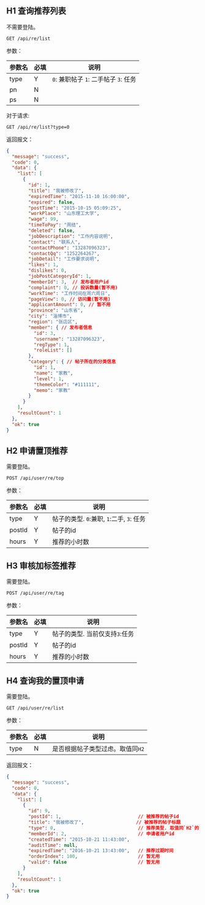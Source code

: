 ## H1 查询推荐列表

不需要登陆。

``` 
GET /api/re/list
```

参数：

| 参数名  | 必填   | 说明                           |
| ---- | ---- | ---------------------------- |
| type | Y    | `0`: 兼职帖子 `1`: 二手帖子  `3`: 任务 |
| pn   | N    |                              |
| ps   | N    |                              |

对于请求:

``` 
GET /api/re/list?type=0
```

返回报文：

``` json
{
  "message": "success",
  "code": 0,
  "data": {
    "list": [
      {
        "id": 1,
        "title": "我被修改了",
        "expiredTime": "2015-11-10 16:00:00",
        "expired": false,
        "postTime": "2015-10-15 05:09:25",
        "workPlace": "山东理工大学",
        "wage": 99,
        "timeToPay": "周结",
        "deleted": false,
        "jobDescription": "工作内容说明",
        "contact": "联系人",
        "contactPhone": "13287096323",
        "contactQq": "1252264267",
        "jobDetail": "工作要求说明",
        "likes": 1,
        "dislikes": 0,
        "jobPostCategoryId": 1,
        "memberId": 3,  // 发布者用户id
        "complaint": 0, // 投诉数量(暂不用)
        "workTime": "工作时间在周六周日",
        "pageView": 0, // 访问量(暂不用)
        "applicantAmount": 0, // 暂不用
        "province": "山东省",
        "city": "淄博市",
        "region": "张店区",
        "member": { // 发布者信息
          "id": 3,
          "username": "13287096323",
          "regType": 1,
          "roleList": []
        },
        "category": { // 帖子所在的分类信息
          "id": 1,
          "name": "家教",
          "level": 1,
          "themeColor": "#111111",
          "memo": "家教"
        }
      }
    ],
    "resultCount": 1
  },
  "ok": true
}
```



## H2 申请置顶推荐

需要登陆。

``` 
POST /api/user/re/top
```

参数：

| 参数名    | 必填   | 说明                             |
| ------ | ---- | ------------------------------ |
| type   | Y    | 帖子的类型. `0`:兼职, `1`:二手, `3`: 任务 |
| postId | Y    | 帖子的id                          |
| hours  | Y    | 推荐的小时数                         |



## H3 审核加标签推荐

需要登陆。

``` 
POST /api/user/re/tag
```

参数：

| 参数名    | 必填   | 说明                 |
| ------ | ---- | ------------------ |
| type   | Y    | 帖子的类型. 当前仅支持`3`:任务 |
| postId | Y    | 帖子的id              |
| hours  | Y    | 推荐的小时数             |



## H4 查询我的置顶申请

需要登陆。

``` 
GET /api/user/re/list
```

参数：

| 参数名  | 必填   | 说明                 |
| ---- | ---- | ------------------ |
| type | N    | 是否根据帖子类型过虑。取值同`H2` |

返回报文：

``` json
{
  "message": "success",
  "code": 0,
  "data": {
    "list": [
      {
        "id": 9,
        "postId": 1, 							// 被推荐的帖子id
        "title": "我被修改了",					// 被推荐的帖子标题
        "type": 0, 								// 推荐类型. 取值同`H2`的`type`参数
        "memberId": 2, 							// 申请者用户id
        "createdTime": "2015-10-21 11:43:00",
        "auditTime": null,
        "expiredTime": "2016-10-21 13:43:00", 	// 推荐过期时间
        "orderIndex": 100, 						// 暂无用
        "valid": false 							// 暂无用
      }
    ],
    "resultCount": 1
  },
  "ok": true
}
```

